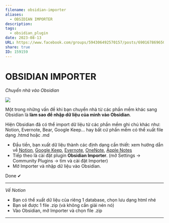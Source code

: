 ```yaml
---
filename: obsidian-importer
aliases:
  - OBSIDIAN IMPORTER
description: 
tags:
  - obsidian_plugin
date: 2023-08-13
URL: https://www.facebook.com/groups/594306492570157/posts/690167869650685
share: true
ID: 159159
---
```


# OBSIDIAN IMPORTER
*Chuyển nhà vào Obsidian*

![](https://i.imgur.com/KEtBQAQ.png)


Một trong những vấn đề khi bạn chuyển nhà từ các phần mềm khác sang Obsidian là **làm sao để nhập dữ liệu của mình vào Obsidian**.

Hiện Obsidian đã có thể import dữ liệu từ các phần mềm ghi chú khác như: Notion, Evernote, Bear, Google Keep... hay bất cứ phần mềm có thể xuất file dạng .htmd hoặc .md

- Đầu tiền, bạn xuất dữ liệu thành các định dạng cần thiết: xem hướng dẫn về [Notion](https://help.obsidian.md/import/notion), [Google Keep](https://help.obsidian.md/import/google-keep), [Evernote](https://help.obsidian.md/import/evernote), [OneNote](https://help.obsidian.md/import/onenote), [Apple Notes](https://help.obsidian.md/import/apple-notes)
- Tiếp theo là cài đặt plugin **Obsidian Importer**.
(mở Settings → Community Plugins → tìm và cài đặt Importer)
- Mở Importer và nhập dữ liệu vào Obsidian.

Done ✔

---
*Về Notion*

- Bạn có thể xuất dữ liệu của riêng 1 database, chọn lưu dạng html nhé
- Bạn sẽ được 1 file .zip (và không cần giải nén nó)
- Vào Obsidian, mở Importer và chọn file .zip

---


